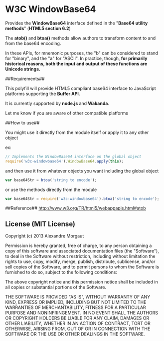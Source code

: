 # W3C WindowBase64

Provides the **WindowBase64** interface defined in the "**Base64 utility methods**" (**HTML5 section 6.2**)

The **atob()** and **btoa()** methods allow authors to transform content to and from the base64 encoding.

In these APIs, for mnemonic purposes, the "b" can be considered to stand for "binary", and the "a" for "ASCII". In practice, though, **for primarily historical reasons, both the input and output of these functions are Unicode strings.**

##Requirements##

This polyfill will provide HTML5 compliant base64 interface to JavaScript platforms supporting the **Buffer API**.

It is currently supported by **node.js** and **Wakanda**.

Let me know if you are aware of other compatible platforms


##How to use##

You might use it directly from the module itself or apply it to any other object

ex:
```javascript
// Implements the WindowBase64 interface on the global object
require('w3c-windowbase64').WindowBase64.apply(this);
```
and then use it from whatever objects you want including the global object

```javascript
var base64Str = btoa('string to encode');
```

or use the methods directly from the module

```javascript
var base64Str = require('w3c-windowbase64').btoa('string to encode');
```


##Reference##
http://www.w3.org/TR/html5/webappapis.html#atob


## License (MIT License) ##

Copyright (c) 2013 Alexandre Morgaut

Permission is hereby granted, free of charge, to any person obtaining a copy
of this software and associated documentation files (the "Software"), to deal
in the Software without restriction, including without limitation the rights
to use, copy, modify, merge, publish, distribute, sublicense, and/or sell
copies of the Software, and to permit persons to whom the Software is
furnished to do so, subject to the following conditions:

The above copyright notice and this permission notice shall be included in
all copies or substantial portions of the Software.

THE SOFTWARE IS PROVIDED "AS IS", WITHOUT WARRANTY OF ANY KIND, EXPRESS OR
IMPLIED, INCLUDING BUT NOT LIMITED TO THE WARRANTIES OF MERCHANTABILITY,
FITNESS FOR A PARTICULAR PURPOSE AND NONINFRINGEMENT. IN NO EVENT SHALL THE
AUTHORS OR COPYRIGHT HOLDERS BE LIABLE FOR ANY CLAIM, DAMAGES OR OTHER
LIABILITY, WHETHER IN AN ACTION OF CONTRACT, TORT OR OTHERWISE, ARISING FROM,
OUT OF OR IN CONNECTION WITH THE SOFTWARE OR THE USE OR OTHER DEALINGS IN
THE SOFTWARE.
